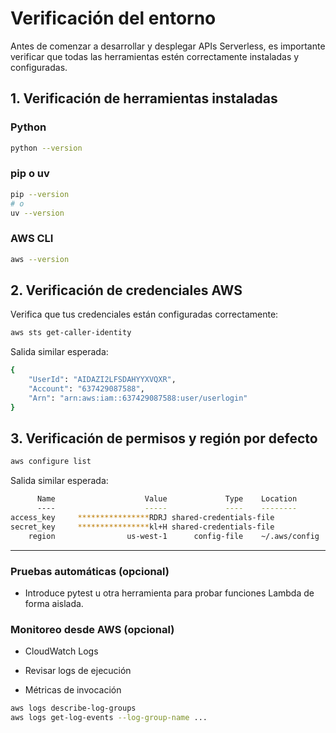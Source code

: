 # Verificación del entorno

Antes de comenzar a desarrollar y desplegar APIs Serverless, es importante verificar que todas las herramientas estén correctamente instaladas y configuradas.

## 1. Verificación de herramientas instaladas

### Python

```bash
python --version
```

### pip o uv

```bash
pip --version
# o
uv --version
```

### AWS CLI
```bash
aws --version
```

## 2. Verificación de credenciales AWS

Verifica que tus credenciales están configuradas correctamente:

```bash
aws sts get-caller-identity
```

Salida similar esperada:
```bash
{
    "UserId": "AIDAZI2LFSDAHYYXVQXR",
    "Account": "637429087588",
    "Arn": "arn:aws:iam::637429087588:user/userlogin"
}
```

## 3. Verificación de permisos y región por defecto

```bash
aws configure list
```
Salida similar esperada:
```bash
      Name                    Value             Type    Location
      ----                    -----             ----    --------
access_key     ****************RDRJ shared-credentials-file    
secret_key     ****************kl+H shared-credentials-file    
    region                us-west-1      config-file    ~/.aws/config
```

---

### Pruebas automáticas (opcional)

- Introduce pytest u otra herramienta para probar funciones Lambda de forma aislada.

###  Monitoreo desde AWS (opcional)

- CloudWatch Logs

- Revisar logs de ejecución

- Métricas de invocación

```bash
aws logs describe-log-groups
aws logs get-log-events --log-group-name ...
```

